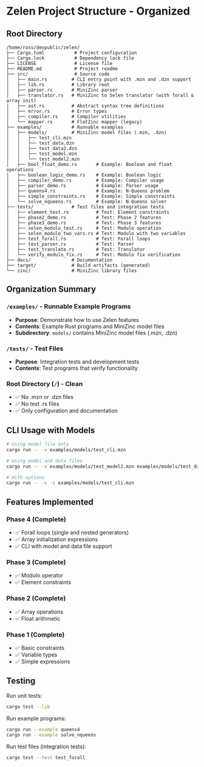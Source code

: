# Zelen Project Structure - Organized

## Root Directory
```
/home/ross/devpublic/zelen/
├── Cargo.toml           # Project configuration
├── Cargo.lock           # Dependency lock file
├── LICENSE              # License file
├── README.md            # Project readme
├── src/                 # Source code
│   ├── main.rs         # CLI entry point with .mzn and .dzn support
│   ├── lib.rs          # Library root
│   ├── parser.rs       # MiniZinc parser
│   ├── translator.rs   # MiniZinc to Selen translator (with forall & array init)
│   ├── ast.rs          # Abstract syntax tree definitions
│   ├── error.rs        # Error types
│   ├── compiler.rs     # Compiler utilities
│   └── mapper.rs       # FlatZinc mapper (legacy)
├── examples/           # Runnable examples
│   ├── models/         # MiniZinc model files (.mzn, .dzn)
│   │   ├── test_cli.mzn
│   │   ├── test_data.dzn
│   │   ├── test_data2.dzn
│   │   ├── test_model.mzn
│   │   └── test_model2.mzn
│   ├── bool_float_demo.rs       # Example: Boolean and float operations
│   ├── boolean_logic_demo.rs    # Example: Boolean logic
│   ├── compiler_demo.rs         # Example: Compiler usage
│   ├── parser_demo.rs           # Example: Parser usage
│   ├── queens4.rs               # Example: N-Queens problem
│   ├── simple_constraints.rs    # Example: Simple constraints
│   └── solve_nqueens.rs         # Example: N-Queens solver
├── tests/              # Test files and integration tests
│   ├── element_test.rs          # Test: Element constraints
│   ├── phase2_demo.rs           # Test: Phase 2 features
│   ├── phase3_demo.rs           # Test: Phase 3 features
│   ├── selen_modulo_test.rs     # Test: Modulo operation
│   ├── selen_modulo_two_vars.rs # Test: Modulo with two variables
│   ├── test_forall.rs           # Test: Forall loops
│   ├── test_parser.rs           # Test: Parser
│   ├── test_translate.rs        # Test: Translator
│   └── verify_modulo_fix.rs     # Test: Modulo fix verification
├── docs/               # Documentation
├── target/             # Build artifacts (generated)
└── zinc/               # MiniZinc library files
```

## Organization Summary

### `/examples/` - Runnable Example Programs
- **Purpose**: Demonstrate how to use Zelen features
- **Contents**: Example Rust programs and MiniZinc model files
- **Subdirectory**: `models/` contains MiniZinc model files (.mzn, .dzn)

### `/tests/` - Test Files
- **Purpose**: Integration tests and development tests
- **Contents**: Test programs that verify functionality

### Root Directory (`/`) - Clean
- ✅ No .mzn or .dzn files
- ✅ No test .rs files
- ✅ Only configuration and documentation

## CLI Usage with Models

```bash
# Using model file only
cargo run -- -v examples/models/test_cli.mzn

# Using model and data files
cargo run -- -v examples/models/test_model2.mzn examples/models/test_data2.dzn

# With options
cargo run -- -v -s examples/models/test_cli.mzn
```

## Features Implemented

### Phase 4 (Complete)
- ✅ Forall loops (single and nested generators)
- ✅ Array initialization expressions
- ✅ CLI with model and data file support

### Phase 3 (Complete)
- ✅ Modulo operator
- ✅ Element constraints

### Phase 2 (Complete)
- ✅ Array operations
- ✅ Float arithmetic

### Phase 1 (Complete)
- ✅ Basic constraints
- ✅ Variable types
- ✅ Simple expressions

## Testing

Run unit tests:
```bash
cargo test --lib
```

Run example programs:
```bash
cargo run --example queens4
cargo run --example solve_nqueens
```

Run test files (integration tests):
```bash
cargo test --test test_forall
```
